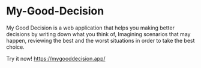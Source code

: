 # My-Good-Decision
My Good Decision is a web application that helps you making better decisions by writing down what you think of, Imagining scenarios that may happen, reviewing the best and the worst situations in order to take the best choice. 

Try it now! https://mygooddecision.app/
